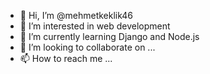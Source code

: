 - 👋 Hi, I’m @mehmetkeklik46
- 👀 I’m interested in web development
- 🌱 I’m currently learning Django and Node.js
- 💞️ I’m looking to collaborate on ...
- 📫 How to reach me ...

<!---
mehmetkeklik46/mehmetkeklik46 is a ✨ special ✨ repository because its `README.md` (this file) appears on your GitHub profile.
You can click the Preview link to take a look at your changes.
--->
